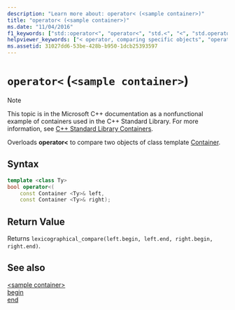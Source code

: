 ```yaml
---
description: "Learn more about: operator< (<sample container>)"
title: "operator< (<sample container>)"
ms.date: "11/04/2016"
f1_keywords: ["std::operator<", "operator<", "std.<", "<", "std.operator<", "std::<"]
helpviewer_keywords: ["< operator, comparing specific objects", "operator<, valarrays", "< operator", "operator <, valarrays"]
ms.assetid: 31027dd6-53be-428b-b950-1dcb25393597
---
```

# `operator<` (`<sample container>`)

> [!NOTE]
> This topic is in the Microsoft C++ documentation as a nonfunctional example of containers used in the C++ Standard Library. For more information, see [C++ Standard Library Containers](../standard-library/stl-containers.md).

Overloads **operator<** to compare two objects of class template [Container](../standard-library/sample-container-class.md).

## Syntax

```cpp
template <class Ty>
bool operator<(
    const Container <Ty>& left,
    const Container <Ty>& right);
```

## Return Value

Returns `lexicographical_compare(left.begin, left.end, right.begin, right.end)`.

## See also

[\<sample container>](../standard-library/sample-container.md)\
[begin](../standard-library/container-class-begin.md)\
[end](../standard-library/container-class-end.md)
